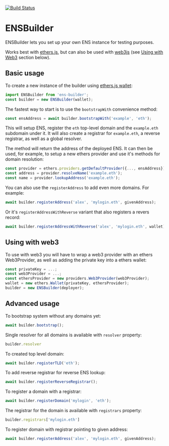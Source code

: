 [![Build Status](https://travis-ci.org/EthWorks/ENSBuilder.svg?branch=master)](https://travis-ci.org/EthWorks/ENSBuilder)

# ENSBuilder

ENSBuilder lets you set up your own ENS instance for testing purposes.

Works best with [ethers.js](https://github.com/ethers-io/ethers.js/), but can also be used with [web3js](https://github.com/ethereum/web3.js/y) (see [Using with Web3](#using-with-web3) section below).

## Basic usage

To create a new instance of the builder using [ethers.js wallet](https://docs.ethers.io/ethers.js/html/api-wallet.html):
```js
import ENSBuilder from 'ens-builder';
const builder = new ENSBuilder(wallet);
```

The fastest way to start is to use the `bootstrapWith` convenience method:
```js
const ensAddress = await builder.bootstrapWith('example', 'eth');
```

This will setup ENS, register the `eth` top-level domain and the `example.eth` subdomain under it.
It will also create a registrar for `example.eth`, a reverse registrar, as well as a global resolver.

The method will return the address of the deployed ENS. It can then be used, for example, to setup a new ethers provider and use it's methods for domain resolution:

```js
const provider = ethers.providers.getDefaultProvider({..., ensAddress})
const address = provider.resolveName('example.eth');
const name = provider.lookupAddress('example.eth');
```

You can also use the `registerAddress` to add even more domains. For example: 
```js
await builder.registerAddress('alex', 'mylogin.eth', givenAddress);
```

Or it's `registerAddressWithReverse` variant that also registers a revers record:
```js
await builder.registerAddressWithReverse('alex', 'mylogin.eth', wallet);
```

## Using with web3
To use with web3 you will have to wrap a web3 provider with an ethers Web3Provider, as well as adding the private key into a ethers wallet:
```js
const privateKey = ...;
const web3Provider = ...;
const ethersProvider = new providers.Web3Provider(web3Provider);
wallet = new ethers.Wallet(privateKey, ethersProvider);
builder = new ENSBuilder(deployer);
```

## Advanced usage
To bootstrap system without any domains yet:
```js
await builder.bootstrap();
```

Single resolver for all domains is available with `resolver` property:
```js
builder.resolver
```

To created top level domain:
```js
await builder.registerTLD('eth');
```

To add reverse registrar for reverse ENS lookup:
```js
await builder.registerReverseRegistrar();
```

To register a domain with a registrar:
```js
await builder.registerDomain('mylogin', 'eth');
```

The registrar for the domain is available with `registrars` property:
```js
builder.registrars['mylogin.eth']
```

To register domain with registrar pointing to given address:
```js
await builder.registerAddress('alex', 'mylogin.eth', givenAddress);
```
